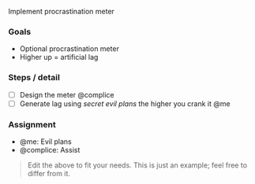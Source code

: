Implement procrastination meter

### Goals
- Optional procrastination meter
- Higher up = artificial lag

### Steps / detail
- [ ] Design the meter @&shy;complice
- [ ] Generate lag using *secret evil plans* the higher you crank it @&shy;me

### Assignment
- @&shy;me: Evil plans
- @&shy;complice: Assist

> Edit the above to fit your needs. This is just an example; feel free to differ from it.
